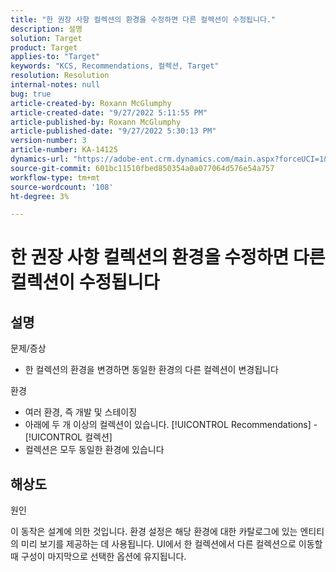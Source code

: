 ```yaml
---
title: "한 권장 사항 컬렉션의 환경을 수정하면 다른 컬렉션이 수정됩니다."
description: 설명
solution: Target
product: Target
applies-to: "Target"
keywords: "KCS, Recommendations, 컬렉션, Target"
resolution: Resolution
internal-notes: null
bug: true
article-created-by: Roxann McGlumphy
article-created-date: "9/27/2022 5:11:55 PM"
article-published-by: Roxann McGlumphy
article-published-date: "9/27/2022 5:30:13 PM"
version-number: 3
article-number: KA-14125
dynamics-url: "https://adobe-ent.crm.dynamics.com/main.aspx?forceUCI=1&pagetype=entityrecord&etn=knowledgearticle&id=0196a277-873e-ed11-9db1-00224808613b"
source-git-commit: 601bc11510fbed850354a0a077064d576e54a757
workflow-type: tm+mt
source-wordcount: '108'
ht-degree: 3%

---
```


# 한 권장 사항 컬렉션의 환경을 수정하면 다른 컬렉션이 수정됩니다

## 설명

문제/증상<br>
- 한 컬렉션의 환경을 변경하면 동일한 환경의 다른 컬렉션이 변경됩니다



환경
- 여러 환경, 즉 개발 및 스테이징
- 아래에 두 개 이상의 컬렉션이 있습니다. [!UICONTROL Recommendations] - [!UICONTROL 컬렉션]
- 컬렉션은 모두 동일한 환경에 있습니다



## 해상도


원인

이 동작은 설계에 의한 것입니다. 환경 설정은 해당 환경에 대한 카탈로그에 있는 엔티티의 미리 보기를 제공하는 데 사용됩니다. UI에서 한 컬렉션에서 다른 컬렉션으로 이동할 때 구성이 마지막으로 선택한 옵션에 유지됩니다.

